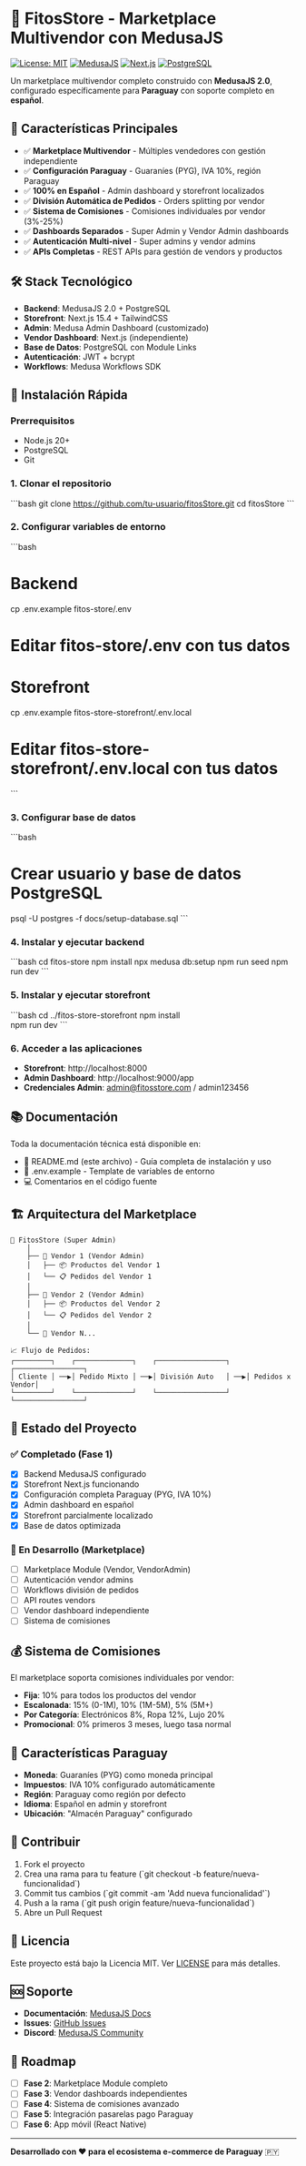 # 🏪 FitosStore - Marketplace Multivendor con MedusaJS

[![License: MIT](https://img.shields.io/badge/License-MIT-yellow.svg)](https://opensource.org/licenses/MIT)
[![MedusaJS](https://img.shields.io/badge/MedusaJS-2.0-blue.svg)](https://medusajs.com)
[![Next.js](https://img.shields.io/badge/Next.js-15.4-black.svg)](https://nextjs.org)
[![PostgreSQL](https://img.shields.io/badge/PostgreSQL-Latest-blue.svg)](https://postgresql.org)

Un marketplace multivendor completo construido con **MedusaJS 2.0**, configurado específicamente para **Paraguay** con soporte completo en **español**.

## 🎯 Características Principales

- ✅ **Marketplace Multivendor** - Múltiples vendedores con gestión independiente
- ✅ **Configuración Paraguay** - Guaraníes (PYG), IVA 10%, región Paraguay
- ✅ **100% en Español** - Admin dashboard y storefront localizados
- ✅ **División Automática de Pedidos** - Orders splitting por vendor
- ✅ **Sistema de Comisiones** - Comisiones individuales por vendor (3%-25%)
- ✅ **Dashboards Separados** - Super Admin y Vendor Admin dashboards
- ✅ **Autenticación Multi-nivel** - Super admins y vendor admins
- ✅ **APIs Completas** - REST APIs para gestión de vendors y productos

## 🛠️ Stack Tecnológico

- **Backend**: MedusaJS 2.0 + PostgreSQL
- **Storefront**: Next.js 15.4 + TailwindCSS  
- **Admin**: Medusa Admin Dashboard (customizado)
- **Vendor Dashboard**: Next.js (independiente)
- **Base de Datos**: PostgreSQL con Module Links
- **Autenticación**: JWT + bcrypt
- **Workflows**: Medusa Workflows SDK

## 🚀 Instalación Rápida

### Prerrequisitos
- Node.js 20+
- PostgreSQL
- Git

### 1. Clonar el repositorio
\`\`\`bash
git clone https://github.com/tu-usuario/fitosStore.git
cd fitosStore
\`\`\`

### 2. Configurar variables de entorno
\`\`\`bash
# Backend
cp .env.example fitos-store/.env
# Editar fitos-store/.env con tus datos

# Storefront  
cp .env.example fitos-store-storefront/.env.local
# Editar fitos-store-storefront/.env.local con tus datos
\`\`\`

### 3. Configurar base de datos
\`\`\`bash
# Crear usuario y base de datos PostgreSQL
psql -U postgres -f docs/setup-database.sql
\`\`\`

### 4. Instalar y ejecutar backend
\`\`\`bash
cd fitos-store
npm install
npx medusa db:setup
npm run seed
npm run dev
\`\`\`

### 5. Instalar y ejecutar storefront
\`\`\`bash
cd ../fitos-store-storefront
npm install  
npm run dev
\`\`\`

### 6. Acceder a las aplicaciones
- **Storefront**: http://localhost:8000
- **Admin Dashboard**: http://localhost:9000/app
- **Credenciales Admin**: admin@fitosstore.com / admin123456

## 📚 Documentación

Toda la documentación técnica está disponible en:
- 📄 README.md (este archivo) - Guía completa de instalación y uso
- 📄 .env.example - Template de variables de entorno
- 💻 Comentarios en el código fuente

## 🏗️ Arquitectura del Marketplace

```
🏪 FitosStore (Super Admin)
    │
    ├── 🏬 Vendor 1 (Vendor Admin)
    │   ├── 📦 Productos del Vendor 1
    │   └── 📋 Pedidos del Vendor 1
    │
    ├── 🏬 Vendor 2 (Vendor Admin)
    │   ├── 📦 Productos del Vendor 2
    │   └── 📋 Pedidos del Vendor 2
    │
    └── 🏬 Vendor N...

📈 Flujo de Pedidos:
┌─────────┐    ┌──────────────┐    ┌─────────────────┐    ┌─────────────────┐
│ Cliente │ ──▶│ Pedido Mixto │ ──▶│ División Auto   │ ──▶│ Pedidos x Vendor│
└─────────┘    └──────────────┘    └─────────────────┘    └─────────────────┘
```

## 🛒 Estado del Proyecto

### ✅ Completado (Fase 1)
- [x] Backend MedusaJS configurado
- [x] Storefront Next.js funcionando
- [x] Configuración completa Paraguay (PYG, IVA 10%)
- [x] Admin dashboard en español
- [x] Storefront parcialmente localizado
- [x] Base de datos optimizada

### 🔄 En Desarrollo (Marketplace)
- [ ] Marketplace Module (Vendor, VendorAdmin)
- [ ] Autenticación vendor admins
- [ ] Workflows división de pedidos
- [ ] API routes vendors
- [ ] Vendor dashboard independiente
- [ ] Sistema de comisiones

## 💰 Sistema de Comisiones

El marketplace soporta comisiones individuales por vendor:

- **Fija**: 10% para todos los productos del vendor
- **Escalonada**: 15% (0-1M), 10% (1M-5M), 5% (5M+)  
- **Por Categoría**: Electrónicos 8%, Ropa 12%, Lujo 20%
- **Promocional**: 0% primeros 3 meses, luego tasa normal

## 🌟 Características Paraguay

- **Moneda**: Guaraníes (PYG) como moneda principal
- **Impuestos**: IVA 10% configurado automáticamente
- **Región**: Paraguay como región por defecto
- **Idioma**: Español en admin y storefront
- **Ubicación**: "Almacén Paraguay" configurado

## 🤝 Contribuir

1. Fork el proyecto
2. Crea una rama para tu feature (\`git checkout -b feature/nueva-funcionalidad\`)
3. Commit tus cambios (\`git commit -am 'Add nueva funcionalidad'\`)
4. Push a la rama (\`git push origin feature/nueva-funcionalidad\`)
5. Abre un Pull Request

## 📝 Licencia

Este proyecto está bajo la Licencia MIT. Ver [LICENSE](LICENSE) para más detalles.

## 🆘 Soporte

- **Documentación**: [MedusaJS Docs](https://docs.medusajs.com)
- **Issues**: [GitHub Issues](https://github.com/tu-usuario/fitosStore/issues)
- **Discord**: [MedusaJS Community](https://discord.gg/medusajs)

## 🎯 Roadmap

- [ ] **Fase 2**: Marketplace Module completo
- [ ] **Fase 3**: Vendor dashboards independientes  
- [ ] **Fase 4**: Sistema de comisiones avanzado
- [ ] **Fase 5**: Integración pasarelas pago Paraguay
- [ ] **Fase 6**: App móvil (React Native)

---

**Desarrollado con ❤️ para el ecosistema e-commerce de Paraguay** 🇵🇾
